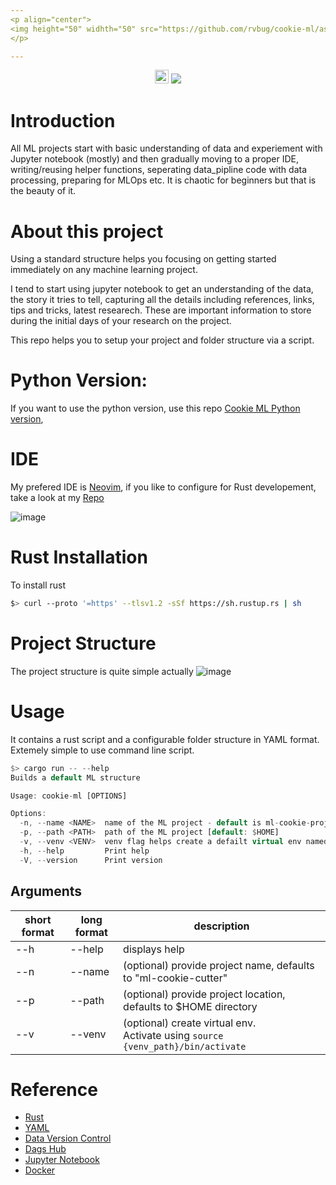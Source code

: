 ```yaml
---
<p align="center"> 
<img height="50" widhth="50" src="https://github.com/rvbug/cookie-ml/assets/10928536/4f22cc2e-309f-4650-9695-0e855a2dd638" >
</p>

---
```


<p align="center"> 
  <img height=22 src="https://img.shields.io/badge/rust-%23000000.svg?style=for-the-badge&logo=rust&logoColor=white"> <img src="https://img.shields.io/badge/linting-rust-yellowgreen">
</p>



# Introduction

All ML projects start with basic understanding of data and experiement with Jupyter notebook (mostly) and then gradually moving to a proper IDE, writing/reusing helper functions, seperating data_pipline code with data processing, preparing for MLOps etc. It is chaotic for beginners but that is the beauty of it.


# About this project

Using a standard structure helps you focusing on getting started immediately on any machine learning project.   

I tend to start using jupyter notebook to get an understanding of the data, the story it tries to tell, capturing all the details including references, links, tips and tricks, latest researech. These are important information to store during the initial days of your research on the project.

This repo helps you to setup your project and folder structure via a script.


# Python Version: 
If you want to use the python version, use this repo [Cookie ML Python version](https://github.com/rvbug/cookie-ml), 

# IDE
My prefered IDE is [Neovim](https://neovim.io/), if you like to configure for Rust developement, take a look at my [Repo](https://github.com/rvbug/neovim)

![image](https://github.com/rvbug/cookie-ml-rust/assets/10928536/97631e0a-66a1-4414-badb-a6cdb94f62a5)


# Rust Installation

To install rust
```bash
$> curl --proto '=https' --tlsv1.2 -sSf https://sh.rustup.rs | sh
```

# Project Structure

The project structure is quite simple actually
![image](https://github.com/rvbug/cookie-ml/assets/10928536/e0785d48-c21b-42c6-84a7-de211e6687ca)


# Usage

It contains a rust script and a configurable folder structure in YAML format.
Extemely simple to use command line script.


```rust
$> cargo run -- --help
Builds a default ML structure

Usage: cookie-ml [OPTIONS]

Options:
  -n, --name <NAME>  name of the ML project - default is ml-cookie-project [default: ml-cookie-project]
  -p, --path <PATH>  path of the ML project [default: $HOME]
  -v, --venv <VENV>  venv flag helps create a defailt virtual env named "venv"
  -h, --help         Print help
  -V, --version      Print version
```

## Arguments 
| short format | long format | description |
| --- | --- | --- |
| --h | --help | displays help |
| --n | --name | (optional) provide project name, defaults to "ml-cookie-cutter"  |
| --p | --path | (optional) provide project location, defaults to $HOME directory |
| --v | --venv | (optional) create virtual env. <br>Activate using `source {venv_path}/bin/activate` |

# Reference 
- [Rust](https://www.rust-lang.org/)
- [YAML](https://yaml.org/)  
- [Data Version Control](https://dvc.org/)    
- [Dags Hub](https://dagshub.com/)  
- [Jupyter Notebook](https://jupyter.org/)  
- [Docker](https://www.docker.com/)  
  
  
